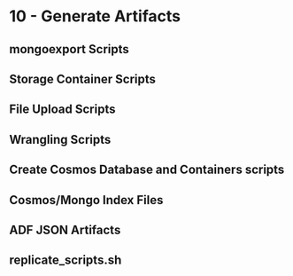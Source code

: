 # 10 - Generate Artifacts


## mongoexport Scripts




## Storage Container Scripts




## File Upload Scripts




## Wrangling Scripts




## Create Cosmos Database and Containers scripts




## Cosmos/Mongo Index Files




## ADF JSON Artifacts




## replicate_scripts.sh




